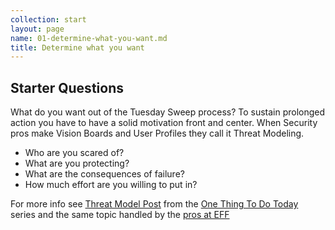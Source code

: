 ```yaml
---
collection: start
layout: page
name: 01-determine-what-you-want.md
title: Determine what you want
---
```


## Starter Questions

What do you want out of the Tuesday Sweep process? To sustain prolonged action you have to have a solid motivation front and center. When Security pros make Vision Boards and User Profiles they call it Threat Modeling.

* Who are you scared of?
* What are you protecting?
* What are the consequences of failure?
* How much effort are you willing to put in?

For more info see [Threat Model Post](https://blog.crashspace.org/2016/12/one-thing-to-do-today-learn-a-new-phrase-threat-model/) from the [One Thing To Do Today](https://blog.crashspace.org/tag/onething/) series and the same topic handled by the [pros at EFF](https://ssd.eff.org/en/module/introduction-threat-modeling)
